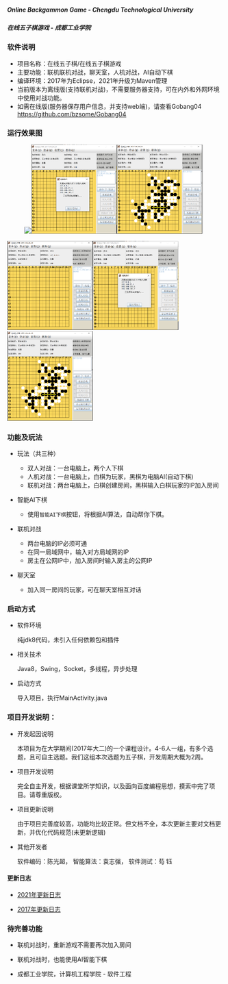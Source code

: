 ##### Online Backgammon Game - Chengdu Technological University

##### 在线五子棋游戏 - 成都工业学院

### 软件说明

- 项目名称：在线五子棋/在线五子棋游戏
- 主要功能：联机联机对战，聊天室，人机对战，AI自动下棋
- 编译环境：2017年为Eclipse，2021年升级为Maven管理
- 当前版本为离线版(支持联机对战)，不需要服务器支持，可在内外和外网环境中使用对战功能。
- 如需在线版(服务器保存用户信息，并支持web端)，请查看Gobang04 https://github.com/bzsome/Gobang04

### 运行效果图

<figure>
  <img src="./docs/images/app_main.png title="程序主界面" width="200"><img src="./docs/images/app_create_room.png" title="创建房间" width="200"><img src="./docs/images/app_gaming.png"  title="游戏对战" width="200">
</figure>

<img src="./docs/images/app_main.png" title="程序主界面" width="200"><img src="./docs/images/app_create_room.png" title="创建房间" width="200"><img src="./docs/images/app_gaming.png"  title="游戏对战" width="200">
### 功能及玩法

- 玩法（共三种）
    - 双人对战：一台电脑上，两个人下棋
    - 人机对战：一台电脑上，白棋为玩家，黑棋为电脑AI(自动下棋)
    - 联机对战：两台电脑上，白棋创建房间，黑棋输入白棋玩家的IP加入房间

- 智能AI下棋
    - 使用`智能AI下棋`按钮，将根据AI算法，自动帮你下棋。

- 联机对战
    - 两台电脑的IP必须可通
    - 在同一局域网中，输入对方局域网的IP
    - 房主在公网IP中，加入房间时输入房主的公网IP

- 聊天室
    - 加入同一房间的玩家，可在聊天室相互对话

### 启动方式

- 软件环境

  纯jdk8代码，未引入任何依赖包和插件

- 相关技术

  Java8，Swing，Socket，多线程，异步处理

- 启动方式

  导入项目，执行MainActivity.java

### 项目开发说明：

- 开发起因说明

  本项目为在大学期间(2017年大二)的一个课程设计。4-6人一组，有多个选题，且可自主选题。我们这组本次选题为五子棋，开发周期大概为2周。

- 项目开发说明

  完全自主开发，根据课堂所学知识，以及面向百度编程思想，摸索中完了项目。请尊重版权。

- 项目更新说明

  由于项目完善度较高，功能均比较正常。但文档不全，本次更新主要对文档更新，并优化代码规范(未更新逻辑)

- 其他开发者

  软件编码：陈光超， 智能算法：袁志强， 软件测试：芶 钰

#### 更新日志

- [2021年更新日志](docs/change_log_2021.md)

- [2017年更新日志](docs/change_log_2017.md)

### 待完善功能

- 联机对战时，重新游戏不需要再次加入房间
- 联机对战时，也能使用AI智能下棋


- 成都工业学院，计算机工程学院 - 软件工程
